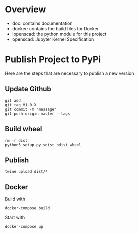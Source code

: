 # Overview
- doc: contains documentation
- docker: contains the build files for Docker
- iopenscad: the python module for this project
- openscad: Jupyter Kernel Specification

# Publish Project to PyPi
Here are the steps that are necessary to publish a new version

## Update Github
```
git add .
git tag V1.0.X
git commit -m "message"
git push origin master --tags
```

## Build wheel
```
rm -r dist
python3 setup.py sdist bdist_wheel
```

## Publish
```
twine upload dist/*
```

## Docker
Build with 
```
docker-compose build
```
Start with
```
docker-compose up
```
